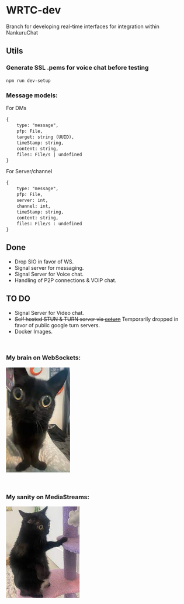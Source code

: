 # WRTC-dev

Branch for developing real-time interfaces for integration within NankuruChat

## Utils

### Generate SSL .pems for voice chat before testing
    npm run dev-setup

### Message models:

For DMs

    {
        type: "message",
        pfp: File,
        target: string (UUID),
        timeStamp: string,
        content: string,
        files: File/s | undefined
    }

For Server/channel

    {
        type: "message", 
        pfp: File,
        server: int,
        channel: int,
        timeStamp: string,
        content: string,
        files: File/s : undefined
    }

## Done
- Drop SIO in favor of WS.
- Signal server for messaging.
- Signal Server for Voice chat.
- Handling of P2P connections & VOIP chat.

## TO DO
- Signal Server for Video chat.
- ~~Self hosted STUN & TURN server via [coturn](https://github.com/coturn/coturn)~~ Temporarily dropped in favor of public google turn servers.
- Docker Images.

<br>

### My brain on WebSockets:

![Jinx, keeper of knowledge](/public/README_data/my_brain_on_ws.jpeg)

<br>

### My sanity on MediaStreams:

![Jinx, guardian of portals](/public/README_data/my_sanity_on_mediastreams.jpeg)